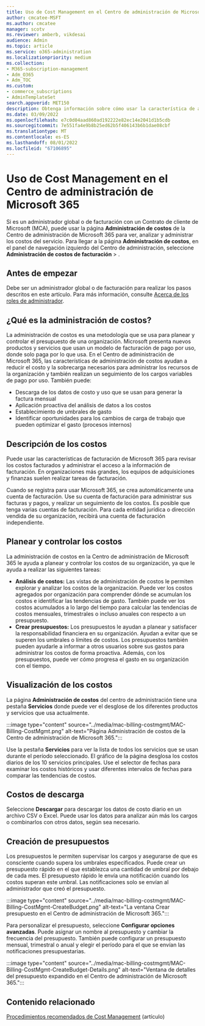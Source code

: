 ```yaml
---
title: Uso de Cost Management en el Centro de administración de Microsoft 365
author: cmcatee-MSFT
ms.author: cmcatee
manager: scotv
ms.reviewer: amberb, vikdesai
audience: Admin
ms.topic: article
ms.service: o365-administration
ms.localizationpriority: medium
ms.collection:
- M365-subscription-management
- Adm_O365
- Adm_TOC
ms.custom:
- commerce_subscriptions
- AdminTemplateSet
search.appverid: MET150
description: Obtenga información sobre cómo usar la característica de administración de costos en el Centro de administración de Microsoft 365 para ver, analizar y administrar los costos de su organización.
ms.date: 03/09/2022
ms.openlocfilehash: e7c0d04aad860ad192222e82ec14e2041d1b5cdb
ms.sourcegitcommit: 7e551fa4e9b8b25ed62b5f406143b6b1dae08cbf
ms.translationtype: MT
ms.contentlocale: es-ES
ms.lasthandoff: 08/01/2022
ms.locfileid: "67106895"
---
```

# <a name="use-cost-management-in-the-microsoft-365-admin-center"></a>Uso de Cost Management en el Centro de administración de Microsoft 365

Si es un administrador global o de facturación con un Contrato de cliente de Microsoft (MCA), puede usar la página **Administración de costos** de la Centro de administración de Microsoft 365 para ver, analizar y administrar los costos del servicio. Para llegar a la página **Administración de costos**, en el panel de navegación izquierdo del Centro de administración, seleccione **Administración de costos de facturación** > .

## <a name="before-you-begin"></a>Antes de empezar

Debe ser un administrador global o de facturación para realizar los pasos descritos en este artículo. Para más información, consulte [Acerca de los roles de administrador](../admin/add-users/about-admin-roles.md).

## <a name="what-is-cost-management"></a>¿Qué es la administración de costos?

La administración de costos es una metodología que se usa para planear y controlar el presupuesto de una organización. Microsoft presenta nuevos productos y servicios que usan un modelo de facturación de pago por uso, donde solo paga por lo que usa. En el Centro de administración de Microsoft 365, las características de administración de costos ayudan a reducir el costo y la sobrecarga necesarios para administrar los recursos de la organización y también realizan un seguimiento de los cargos variables de pago por uso. También puede:

- Descarga de los datos de costo y uso que se usan para generar la factura mensual
- Aplicación proactiva del análisis de datos a los costos
- Establecimiento de umbrales de gasto
- Identificar oportunidades para los cambios de carga de trabajo que pueden optimizar el gasto (procesos internos)

## <a name="understand-your-costs"></a>Descripción de los costos

Puede usar las características de facturación de Microsoft 365 para revisar los costos facturados y administrar el acceso a la información de facturación. En organizaciones más grandes, los equipos de adquisiciones y finanzas suelen realizar tareas de facturación.

Cuando se registra para usar Microsoft 365, se crea automáticamente una cuenta de facturación. Use su cuenta de facturación para administrar sus facturas y pagos, y realizar un seguimiento de los costos. Es posible que tenga varias cuentas de facturación. Para cada entidad jurídica o dirección vendida de su organización, recibirá una cuenta de facturación independiente.

## <a name="plan-and-control-costs"></a>Planear y controlar los costos

La administración de costos en la Centro de administración de Microsoft 365 le ayuda a planear y controlar los costos de su organización, ya que le ayuda a realizar las siguientes tareas:

- **Análisis de costos:** Las vistas de administración de costos le permiten explorar y analizar los costos de la organización. Puede ver los costos agregados por organización para comprender dónde se acumulan los costos e identificar las tendencias de gasto. También puede ver los costos acumulados a lo largo del tiempo para calcular las tendencias de costos mensuales, trimestrales o incluso anuales con respecto a un presupuesto.
- **Crear presupuestos:** Los presupuestos le ayudan a planear y satisfacer la responsabilidad financiera en su organización. Ayudan a evitar que se superen los umbrales o límites de costos. Los presupuestos también pueden ayudarle a informar a otros usuarios sobre sus gastos para administrar los costos de forma proactiva. Además, con los presupuestos, puede ver cómo progresa el gasto en su organización con el tiempo.

## <a name="view-costs"></a>Visualización de los costos

La página **Administración de costos** del centro de administración tiene una pestaña **Servicios** donde puede ver el desglose de los diferentes productos y servicios que usa actualmente.

:::image type="content" source="../media/mac-billing-costmgmt/MAC-Billing-CostMgmt.png" alt-text="Página Administración de costos de la Centro de administración de Microsoft 365.":::

Use la pestaña **Servicios** para ver la lista de todos los servicios que se usan durante el período seleccionado. El gráfico de la página desglosa los costos diarios de los 10 servicios principales. Use el selector de fechas para examinar los costos históricos y usar diferentes intervalos de fechas para comparar las tendencias de costos.

## <a name="download-costs"></a>Costos de descarga

Seleccione **Descargar** para descargar los datos de costo diario en un archivo CSV o Excel. Puede usar los datos para analizar aún más los cargos o combinarlos con otros datos, según sea necesario.

## <a name="create-budgets"></a>Creación de presupuestos

Los presupuestos le permiten supervisar los cargos y asegurarse de que es consciente cuando supera los umbrales especificados. Puede crear un presupuesto rápido en el que establezca una cantidad de umbral por debajo de cada mes. El presupuesto rápido le envía una notificación cuando los costos superan este umbral. Las notificaciones solo se envían al administrador que creó el presupuesto.

:::image type="content" source="../media/mac-billing-costmgmt/MAC-Billing-CostMgmt-CreateBudget.png" alt-text="La ventana Crear presupuesto en el Centro de administración de Microsoft 365.":::

Para personalizar el presupuesto, seleccione **Configurar opciones avanzadas**. Puede asignar un nombre al presupuesto y cambiar la frecuencia del presupuesto. También puede configurar un presupuesto mensual, trimestral o anual y elegir el período para el que se envían las notificaciones presupuestarias.

:::image type="content" source="../media/mac-billing-costmgmt/MAC-Billing-CostMgmt-CreateBudget-Details.png" alt-text="Ventana de detalles del presupuesto expandido en el Centro de administración de Microsoft 365.":::

## <a name="related-content"></a>Contenido relacionado

[Procedimientos recomendados de Cost Management](/azure/cost-management-billing/costs/cost-mgt-best-practices) (artículo)
